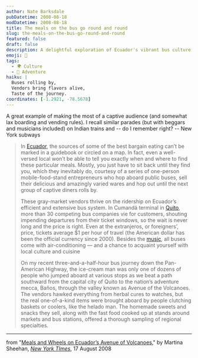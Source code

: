 ```yaml
---
author: Nate Barksdale
pubDatetime: 2008-08-18
modDatetime: 2008-08-18
title: The meals on the bus go round and round
slug: the-meals-on-the-bus-go-round-and-round
featured: false
draft: false
description: A delightful exploration of Ecuador's vibrant bus culture and the unique culinary experiences found along the way.
emoji: 🍧
tags:
  - 🌍 Culture
  - 🌊 Adventure
haiku: |
  Buses rolling by,  
  Vendors bring flavors alive,  
  Taste of the journey.
coordinates: [-1.2921, -78.5678]
---
```


A great example of making the most of a captive audience (and somewhat lax boarding and vending rules). I recall similar parades (but with beggars and musicians included) on Indian trains and -- do I remember right? -- New York subways

> In [Ecuador](http://travel.nytimes.com/travel/guides/central-and-south-america/ecuador/overview.html?inline=nyt-geo "Go to the Ecuador Travel Guide."), the sources of some of the best bargain eating can’t be marked in a guidebook or circled on a map. In fact, even a well-versed local won’t be able to tell you exactly when and where to find these particular meals. Mostly, you just have to sit back until they find you, which they inevitably do, courtesy of a series of one-person mobile-food-stand entrepreneurs who hop aboard public buses, sell their delicious and amazingly varied wares and hop out until the next group of captive diners rolls by.
>
> These gray-market vendors thrive on the ridership on Ecuador’s efficient and extensive bus system. In Cumandá terminal in [Quito](http://travel.nytimes.com/travel/guides/central-and-south-america/ecuador/quito/overview.html?inline=nyt-geo "Go to the Quito Travel Guide."), more than 30 competing bus companies vie for customers, shouting impending departures from their ticket windows, so the wait is never long and the price is right. Even at the extranjeros, or foreigners’, price, tickets average $1 per hour of travel (the American dollar has been the official currency since 2000). Besides the [music](http://travel.nytimes.com/travel/guides/music/overview.html?inline=nyt-classifier), all buses come with air-conditioning — and a chance to acquaint yourself with local culture and cuisine
>
> On my recent three-and-a-half-hour bus journey down the Pan-American Highway, the ice-cream man was only one of dozens of people who jumped aboard at various stops as we beat a path southward from the capital city of Quito to the nation’s adventure mecca, Baños, through the valley known as Avenue of the Volcanoes. The vendors hawked everything from herbal cures to watches, but the real one-of-a-kind items were brought aboard by people clutching baskets or coolers, like the helado man. The homemade sweets and snacks they sell, along with the fast food cooked up at stands around markets and bus stations, offered a thorough sampling of regional specialties.

---

from "[Meals and Wheels on Ecuador’s Avenue of Volcanoes](https://www.google.com/search?q=%22Meals%20and%20Wheels%20on%20Ecuador%E2%80%99s%20Avenue%20of%20Volcanoes%22%20travel.nytimes.com)," by Martina Sheehan, [_New York TImes_](http://travel.nytimes.com/), 17 August 2008
